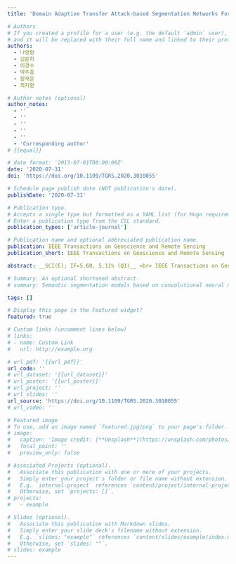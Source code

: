 ```yaml
---
title: 'Domain Adaptive Transfer Attack-based Segmentation Networks For Building Extraction From Aerial Images'

# Authors
# If you created a profile for a user (e.g. the default `admin` user), write the username (folder name) here
# and it will be replaced with their full name and linked to their profile.
authors:
  - 나영환
  - 김준희
  - 이경수
  - 박주흠
  - 황재윤
  - 최지환

# Author notes (optional)
author_notes:
  - ''
  - ''
  - ''
  - ''
  - ''
  - 'Corresponding author'
# {{equal}}

# date format: '2013-07-01T00:00:00Z'
date: '2020-07-31'
doi: 'https://doi.org/10.1109/TGRS.2020.3010055'

# Schedule page publish date (NOT publication's date).
publishDate: '2020-07-31'

# Publication type.
# Accepts a single type but formatted as a YAML list (for Hugo requirements).
# Enter a publication type from the CSL standard.
publication_types: ['article-journal']

# Publication name and optional abbreviated publication name.
publication: IEEE Transactions on Geoscience and Remote Sensing
publication_short: IEEE Transactions on Geoscience and Remote Sensing (TGRS)  [__SCI(E); IF=5.60, 5.11% (Q1)__]

abstract: __SCI(E); IF=5.60, 5.11% (Q1)__ <br> IEEE Transactions on Geoscience and Remote Sensing (TGRS, 2020, Vol. 59, Issue 6, pp. 5171-5182) <br><br>&nbsp;&nbsp;&nbsp;&nbsp;&nbsp;&nbsp;&nbsp;&nbsp;&nbsp;&nbsp;&nbsp;&nbsp;&nbsp;&nbsp;&nbsp;&nbsp;&nbsp;&nbsp;&nbsp;&nbsp;&nbsp;&nbsp;&nbsp;&nbsp;&nbsp;&nbsp;&nbsp;&nbsp;&nbsp;&nbsp;&nbsp;&nbsp;&nbsp;&nbsp;&nbsp;&nbsp;&nbsp;&nbsp;&nbsp;&nbsp;&nbsp;&nbsp;&nbsp;&nbsp;&nbsp;&nbsp;&nbsp;&nbsp;&nbsp;&nbsp;&nbsp;&nbsp;&nbsp;&nbsp;&nbsp;&nbsp;&nbsp;&nbsp;&nbsp;&nbsp;&nbsp;&nbsp;&nbsp;&nbsp;&nbsp;&nbsp;&nbsp;&nbsp;&nbsp;&nbsp;&nbsp;&nbsp;&nbsp;&nbsp;&nbsp;&nbsp;&nbsp;&nbsp;&nbsp;&nbsp;&nbsp;&nbsp;&nbsp;&nbsp;&nbsp;&nbsp;&nbsp;&nbsp;&nbsp;&nbsp;&nbsp;&nbsp;&nbsp;&nbsp;&nbsp;&nbsp;&nbsp;&nbsp;&nbsp;&nbsp;<br>Semantic segmentation models based on convolutional neural networks (CNNs) have gained much attention in relation to remote sensing and have achieved remarkable performance for the extraction of buildings from high-resolution aerial images. However, the issue of limited generalization for unseen images remains. When there is a domain gap between the training and test data sets, the CNN-based segmentation models trained by a training data set fail to segment buildings for the test data set. In this article, we propose segmentation networks based on a domain adaptive transfer attack (DATA) scheme for building extraction from aerial images. The proposed system combines the domain transfer and the adversarial attack concepts. Based on the DATA scheme, the distribution of the input images can be shifted to that of the target images while turning images into adversarial examples against a target network. Defending adversarial examples adapted to the target domain can overcome the performance degradation due to the domain gap and increase the robustness of the segmentation model. Cross-data set experiments and ablation study are conducted for three different data sets- the Inria aerial image labeling data set, the Massachusetts building data set, and the WHU East Asia data set. Compared with the performance of the segmentation network without the DATA scheme, the proposed method shows improvements in the overall intersection over union (IoU). Moreover, it is verified that the proposed method outperforms even when compared with feature adaptation (FA) and output space adaptation (OSA).

# Summary. An optional shortened abstract.
# summary: Semantic segmentation models based on convolutional neural networks (CNNs) have gained much attention in relation to remote sensing and have achieved remarkable performance for the extraction of buildings from high-resolution aerial images. However, the issue of limited generalization for unseen images remains. When there is a domain gap between the training and test data sets, the CNN-based segmentation models trained by a training data set fail to segment buildings for the test data set. In this article, we propose segmentation networks based on a domain adaptive transfer attack (DATA) scheme for building extraction from aerial images. The proposed system combines the domain transfer and the adversarial attack concepts. Based on the DATA scheme, the distribution of the input images can be shifted to that of the target images while turning images into adversarial examples against a target network. Defending adversarial examples adapted to the target domain can overcome the performance degradation due to the domain gap and increase the robustness of the segmentation model. Cross-data set experiments and ablation study are conducted for three different data sets- the Inria aerial image labeling data set, the Massachusetts building data set, and the WHU East Asia data set. Compared with the performance of the segmentation network without the DATA scheme, the proposed method shows improvements in the overall intersection over union (IoU). Moreover, it is verified that the proposed method outperforms even when compared with feature adaptation (FA) and output space adaptation (OSA).

tags: []

# Display this page in the Featured widget?
featured: true

# Custom links (uncomment lines below)
# links:
# - name: Custom Link
#   url: http://example.org

# url_pdf: '{{url_pdf}}'
url_code: ''
# url_dataset: '{{url_dataset}}'
# url_poster: '{{url_poster}}'
# url_project: ''
# url_slides: ''
url_source: 'https://doi.org/10.1109/TGRS.2020.3010055'
# url_video: ''

# Featured image
# To use, add an image named `featured.jpg/png` to your page's folder.
# image:
#   caption: 'Image credit: [**Unsplash**](https://unsplash.com/photos/pLCdAaMFLTE)'
#   focal_point: ''
#   preview_only: false

# Associated Projects (optional).
#   Associate this publication with one or more of your projects.
#   Simply enter your project's folder or file name without extension.
#   E.g. `internal-project` references `content/project/internal-project/index.md`.
#   Otherwise, set `projects: []`.
# projects:
#   - example

# Slides (optional).
#   Associate this publication with Markdown slides.
#   Simply enter your slide deck's filename without extension.
#   E.g. `slides: "example"` references `content/slides/example/index.md`.
#   Otherwise, set `slides: ""`.
# slides: example
---
```

